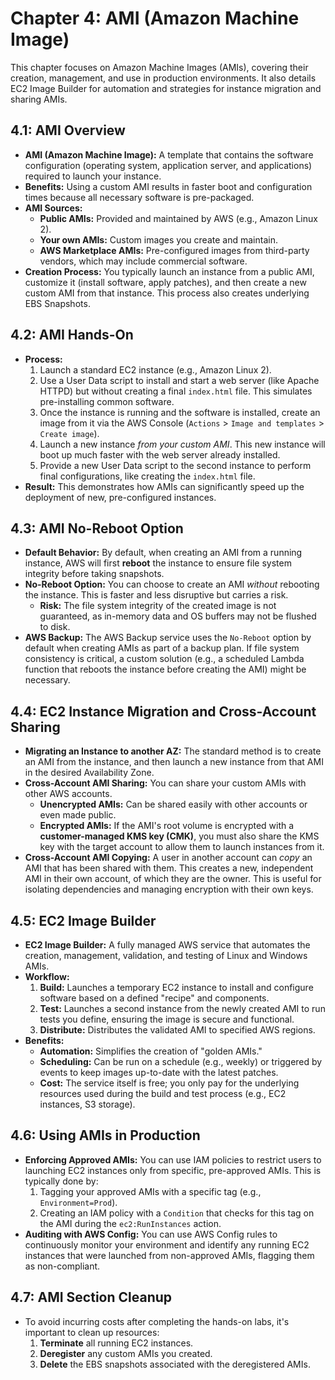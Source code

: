 
# Chapter 4: AMI (Amazon Machine Image)

This chapter focuses on Amazon Machine Images (AMIs), covering their creation, management, and use in production environments. It also details EC2 Image Builder for automation and strategies for instance migration and sharing AMIs.

## 4.1: AMI Overview
- **AMI (Amazon Machine Image):** A template that contains the software configuration (operating system, application server, and applications) required to launch your instance.
- **Benefits:** Using a custom AMI results in faster boot and configuration times because all necessary software is pre-packaged.
- **AMI Sources:**
  - **Public AMIs:** Provided and maintained by AWS (e.g., Amazon Linux 2).
  - **Your own AMIs:** Custom images you create and maintain.
  - **AWS Marketplace AMIs:** Pre-configured images from third-party vendors, which may include commercial software.
- **Creation Process:** You typically launch an instance from a public AMI, customize it (install software, apply patches), and then create a new custom AMI from that instance. This process also creates underlying EBS Snapshots.

## 4.2: AMI Hands-On
- **Process:**
  1.  Launch a standard EC2 instance (e.g., Amazon Linux 2).
  2.  Use a User Data script to install and start a web server (like Apache HTTPD) but without creating a final `index.html` file. This simulates pre-installing common software.
  3.  Once the instance is running and the software is installed, create an image from it via the AWS Console (`Actions` > `Image and templates` > `Create image`).
  4.  Launch a new instance *from your custom AMI*. This new instance will boot up much faster with the web server already installed.
  5.  Provide a new User Data script to the second instance to perform final configurations, like creating the `index.html` file.
- **Result:** This demonstrates how AMIs can significantly speed up the deployment of new, pre-configured instances.

## 4.3: AMI No-Reboot Option
- **Default Behavior:** By default, when creating an AMI from a running instance, AWS will first **reboot** the instance to ensure file system integrity before taking snapshots.
- **No-Reboot Option:** You can choose to create an AMI *without* rebooting the instance. This is faster and less disruptive but carries a risk.
  - **Risk:** The file system integrity of the created image is not guaranteed, as in-memory data and OS buffers may not be flushed to disk.
- **AWS Backup:** The AWS Backup service uses the `No-Reboot` option by default when creating AMIs as part of a backup plan. If file system consistency is critical, a custom solution (e.g., a scheduled Lambda function that reboots the instance before creating the AMI) might be necessary.

## 4.4: EC2 Instance Migration and Cross-Account Sharing
- **Migrating an Instance to another AZ:** The standard method is to create an AMI from the instance, and then launch a new instance from that AMI in the desired Availability Zone.
- **Cross-Account AMI Sharing:** You can share your custom AMIs with other AWS accounts.
  - **Unencrypted AMIs:** Can be shared easily with other accounts or even made public.
  - **Encrypted AMIs:** If the AMI's root volume is encrypted with a **customer-managed KMS key (CMK)**, you must also share the KMS key with the target account to allow them to launch instances from it.
- **Cross-Account AMI Copying:** A user in another account can *copy* an AMI that has been shared with them. This creates a new, independent AMI in their own account, of which they are the owner. This is useful for isolating dependencies and managing encryption with their own keys.

## 4.5: EC2 Image Builder
- **EC2 Image Builder:** A fully managed AWS service that automates the creation, management, validation, and testing of Linux and Windows AMIs.
- **Workflow:**
  1.  **Build:** Launches a temporary EC2 instance to install and configure software based on a defined "recipe" and components.
  2.  **Test:** Launches a second instance from the newly created AMI to run tests you define, ensuring the image is secure and functional.
  3.  **Distribute:** Distributes the validated AMI to specified AWS regions.
- **Benefits:**
  - **Automation:** Simplifies the creation of "golden AMIs."
  - **Scheduling:** Can be run on a schedule (e.g., weekly) or triggered by events to keep images up-to-date with the latest patches.
  - **Cost:** The service itself is free; you only pay for the underlying resources used during the build and test process (e.g., EC2 instances, S3 storage).

## 4.6: Using AMIs in Production
- **Enforcing Approved AMIs:** You can use IAM policies to restrict users to launching EC2 instances only from specific, pre-approved AMIs. This is typically done by:
  1.  Tagging your approved AMIs with a specific tag (e.g., `Environment=Prod`).
  2.  Creating an IAM policy with a `Condition` that checks for this tag on the AMI during the `ec2:RunInstances` action.
- **Auditing with AWS Config:** You can use AWS Config rules to continuously monitor your environment and identify any running EC2 instances that were launched from non-approved AMIs, flagging them as non-compliant.

## 4.7: AMI Section Cleanup
- To avoid incurring costs after completing the hands-on labs, it's important to clean up resources:
  1.  **Terminate** all running EC2 instances.
  2.  **Deregister** any custom AMIs you created.
  3.  **Delete** the EBS snapshots associated with the deregistered AMIs.
